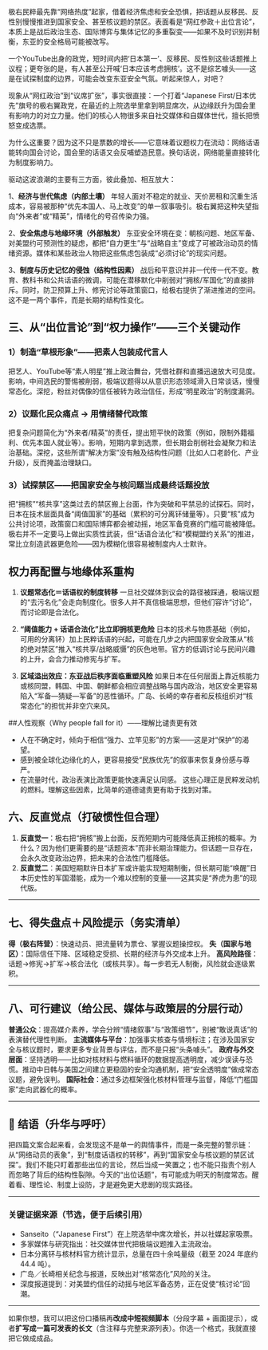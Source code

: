 极右民粹最先靠“网络热度”起家，借着经济焦虑和安全恐惧，把话题从反移民、反性别慢慢推进到国家安全、甚至核议题的禁区。表面看是“网红参政＋出位言论”，本质上是战后政治生态、国际博弈与集体记忆的多重裂变——如果不及时识别并制衡，东亚的安全格局可能被改写。


一个YouTube出身的政党，短时间内把‘日本第一’、反移民、反性别这些话题推上议程；更夸张的是，有人甚至公开喊‘日本应该考虑拥核’。这不是综艺噱头——这是在试探制度的边界，可能会改变东亚安全气氛。听起来惊人，对吧？


现象从“网红政治”到“议席扩张”，事实很直接：一个打着“Japanese First/日本优先”旗号的极右翼政党，在最近的上院选举里拿到明显席次，从边缘跃升为国会里有影响力的对立力量。他们的核心人物很多来自社交媒体和自媒体世代，擅长把愤怒变成选票。

为什么这重要？因为这不只是票数的增长——它意味着议题权力在流动：网络话语能转向国会讨论，国会里的话语又会反哺塑造民意。换句话说，网络能量直接转化为制度影响力。


驱动这波浪潮的主要有三方面，彼此叠加、相互放大：

1、**经济与世代焦虑（内部土壤）**
   年轻人面对不稳定的就业、天价房租和沉重生活成本，容易被那种“优先本国人、马上改变”的单一叙事吸引。极右翼把这种失望指向“外来者”或“精英”，情绪化的号召传染力强。

2、**安全焦虑与地缘环境（外部触发）**
   东亚安全环境在变：朝核问题、地区军备、对美盟约可预测性的疑虑，都把“自力更生”与“战略自主”变成了可被政治动员的情绪资源。媒体和某些政治人物把这些焦虑包装成“必须讨论”的现实问题。

3、**制度与历史记忆的侵蚀（结构性因素）**
   战后和平意识并非一代传一代不变。教育、教科书和公共话语的微调，可能在潜移默化中削弱对“拥核/军国化”的直接排斥。同时，防卫预算上升、修宪讨论等政策窗口，给极右提供了渐进推进的空间。这不是一两个事件，而是长期的结构性变化。


## 三、从“出位言论”到“权力操作”——三个关键动作


### 1）制造“草根形象”——把素人包装成代言人

把艺人、YouTube等“素人明星”推上政治舞台，凭借社群和直播迅速放大可见度。
影响，中间选民的警惕被削弱，极端议题得以从意识形态领域滑入日常谈话，慢慢常态化。深挖，粉丝对偶像的信任被转为政治信任，形成“明星政治”的制度漏洞。

### 2）议题化民众痛点 → 用情绪替代政策

把复杂问题简化为“外来者/精英”的责任，提出短平快的政策（例如，限制外籍福利、优先本国人就业等）。影响，短期内拿到选票，但长期会削弱社会凝聚力和法治基础。深挖，这些所谓“解决方案”没有触及结构性问题（比如人口老龄化、产业升级），反而掩盖治理缺口。

### 3）试探禁区——把国家安全与核问题当成最终话题投放

把“拥核”“核共享”这类过去的禁区搬上台面，作为突破和平禁忌的试探石。同时，日本在技术层面具备“阈值国家”的基础（累积的可分离钚储量等）。只要“核”成为公共讨论项，政策窗口和国际博弈都会被动摇，地区军备竞赛的门槛可能被降低。
极右并不一定要马上做出实质性武装，但“话语合法化”和“模糊盟约关系”的推进，常比立刻造武器更危险——因为模糊化很容易被制度内人士默许。


## 权力再配置与地缘体系重构

1. **议题常态化＝话语权的制度转移**
   一旦社交媒体到议会的路径被踩通，极端议题的“去污名化”会走向制度化。很多人并不真信极端思想，但他们容许“讨论”，而讨论即是合法化。

2. **“阈值能力 + 话语合法化”比立即拥核更危险**
   日本的技术与物质基础（例如，可用的分离钚）加上民粹话语的兴起，可能在几步之内把国家安全政策从“核的绝对禁区”推入“核共享/战略威慑”的灰色地带。官方的低调讨论与民间兴趣的上升，会合力推动修宪与扩军。

3. **区域溢出效应：东亚战后秩序面临重塑风险**
   如果日本在任何层面上靠近核能力或核同盟，韩国、中国、朝鲜都会相应调整战略与国内政治，地区安全更容易陷入“军备—猜疑—军备”的恶性循环。广岛、长崎的幸存者和反核组织对“核常态化”的担忧并非空穴来风。


##人性观察（Why people fall for it）——理解比谴责更有效

* 人在不确定时，倾向于相信“强力、立竿见影”的方案——这是对“保护”的渴望。
* 感到被全球化边缘化的人，更容易接受“民族优先”的叙事来恢复身份感与尊严。
* 在流量时代，政治表演比政策更能快速满足认同感。
  这些心理正是民粹发动机的燃料。理解这些因素，比简单的道德谴责更有助于找到对策。


## 六、反直觉点（打破惯性但合理）

1. **反直觉一**：极右把“拥核”搬上台面，反而短期内可能降低真正拥核的概率。为什么？因为他们更需要的是“话题资本”而非长期治理能力。但话题一旦存在，会永久改变政治边界，把未来的合法性门槛降低。
2. **反直觉二**：美国短期默许日本扩军或许能实现短期制衡，但长期可能“唤醒”日本历史性的军国潜能，成为一个难以控制的变量——这其实是“养虎为患”的现代版。

---

## 七、得失盘点＋风险提示（务实清单）

**得（极右阵营）**：快速动员、把流量转为票仓、掌握议题操控权。
**失（国家与地区）**：国际信任下降、区域稳定受损、长期的经济与外交成本上升。
**高风险路径**：话题→修宪→扩军→核合法化（或核共享）。每一步若无人制衡，风险就会逐级累积。

---

## 八、可行建议（给公民、媒体与政策层的分层行动）

**普通公众**：提高媒介素养，学会分辨“情绪叙事”与“政策细节”，别被“敢说真话”的表演替代理性判断。
**主流媒体与平台**：加强事实核查与情境标注；在涉及国家安全与核议题时，要求更多专业背景与评估，而不是只报“头条噱头”。
**政府与外交层面**：坚持透明——比如对核材料与燃料循环的数据提高透明度，减少误读与恐慌。推动中日韩与美国之间建立更稳固的安全沟通机制，把“安全透明度”做成常态议题，避免误判。
**国际社会**：通过多边框架强化核材料管理与监督，降低“门槛国家”走向武器化的概率。

---

## 🎯 结语（升华与呼吁）

把四篇文案合起来看，会发现这不是单一的舆情事件，而是一条完整的警示链：从“网络动员的表象”，到“制度话语权的转移”，再到“国家安全与核议题的禁区试探”。我们不能只盯着那些出位的言论，然后当成一笑置之；也不能只指责个别人而忽略了背后的结构性裂隙。今天的“出位话题”，有可能成为明天的制度常态。醒着看、理性论、制度上设防，才是避免更大悲剧的现实路径。

---

### 关键证据来源（节选，便于后续引用）

* Sanseito（“Japanese First”）在上院选举中席次增长，并以社媒起家吸票。
* 多家媒体与研究指出：社交媒体世代把极端议题推入主流政治。
* 日本分离钚与核材料官方统计显示，总量在四十余吨量级（截至 2024 年底约 44.4 吨）。
* 广岛／长崎相关纪念与报道，反映出对“核常态化”风险的关注。
* 深度报道提到：对美盟约信任的动摇与地区军备态势，正在促使“核讨论”回潮。

---

如果你想，我可以把这份口播稿再**改成中短视频脚本**（分段字幕 + 画面提示），或者**扩写成一篇可发表的长文**（含注释与完整来源列表）。你选一个格式，我就直接把它做成成品。
